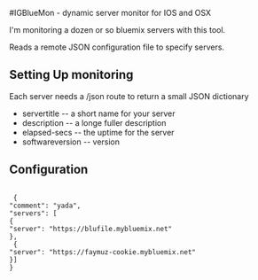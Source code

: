 #IGBlueMon - dynamic server monitor for IOS and OSX

I'm monitoring a dozen or so bluemix servers with this tool.

Reads a remote JSON configuration file to specify servers.

## Setting Up monitoring

Each server needs a /json route to return a small JSON dictionary 

- servertitle -- a short name for your server
- description -- a longe fuller description 
- elapsed-secs -- the uptime for the server
- softwareversion -- version

## Configuration 

<code>
 {
"comment": "yada",
"servers": [
{
"server": "https://blufile.mybluemix.net"
},
 {
"server": "https://faymuz-cookie.mybluemix.net"
}]
}
</code>
